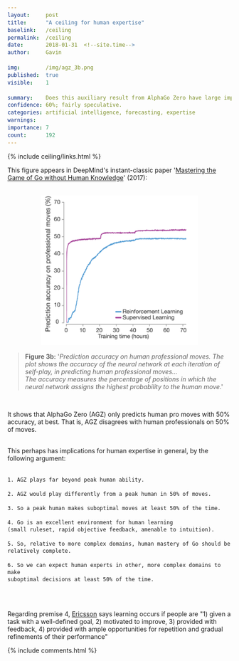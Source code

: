 ```yaml
---
layout:     post
title:      "A ceiling for human expertise"
baselink:   /ceiling
permalink:  /ceiling
date:       2018-01-31  <!--site.time-->
author:     Gavin

img:        /img/agz_3b.png
published:	true
visible: 	1

summary:    Does this auxiliary result from AlphaGo Zero have large implications?
confidence:	60%; fairly speculative.
categories: artificial intelligence, forecasting, expertise
warnings:	
importance: 7
count:		192
---
```


{%	include ceiling/links.html		%}

    
This figure appears in DeepMind's instant-classic paper '<a href="{{agz}}">Mastering the Game of Go without Human Knowledge</a>' (2017):
<br><br>	

<div style="text-align:center"><img src="/img/agz_3b.png" width="70%"/></div>


<blockquote>
	<b>Figure 3b:</b> 
	'<i>Prediction accuracy on human professional moves. The plot shows the accuracy of the neural network at each iteration of self-play, in predicting human professional moves...<br> The accuracy measures the percentage of positions in which the neural network assigns the highest probability to the human move</i>.'
</blockquote><br>

It shows that AlphaGo Zero (AGZ) only predicts human pro moves with 50% accuracy, at best. That is, AGZ disagrees with human professionals on 50% of moves.<br><br>

This perhaps has implications for human expertise in general, by the following argument:<br><br>

    1. AGZ plays far beyond peak human ability.

    2. AGZ would play differently from a peak human in 50% of moves.

    3. So a peak human makes suboptimal moves at least 50% of the time.

    4. Go is an excellent environment for human learning 
    (small ruleset, rapid objective feedback, amenable to intuition). 

    5. So, relative to more complex domains, human mastery of Go should be 
    relatively complete.

    6. So we can expect human experts in other, more complex domains to make 
    suboptimal decisions at least 50% of the time.

<br><br>

Regarding premise 4, <a href="{{ericsson}}">Ericsson</a> says learning occurs if people are "1) given a task with a well-defined goal, 2) motivated to improve, 3) provided with feedback, 4) provided with ample opportunities for repetition and gradual refinements of their performance"


{%  include comments.html %}